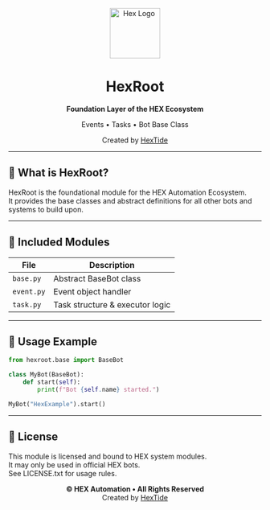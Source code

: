 
<p align="center">
  <img src="https://github.com/HexTide.png" width="100" alt="Hex Logo"/>
</p>

<h1 align="center">HexRoot</h1>
<p align="center"><strong>Foundation Layer of the HEX Ecosystem</strong></p>
<p align="center">
Events • Tasks • Bot Base Class
</p>
<p align="center">
Created by <a href="https://github.com/HexTide">HexTide</a>
</p>

---

## 🧠 What is HexRoot?

HexRoot is the foundational module for the HEX Automation Ecosystem.  
It provides the base classes and abstract definitions for all other bots and systems to build upon.

---

## 📁 Included Modules

| File             | Description |
|------------------|-------------|
| `base.py`        | Abstract BaseBot class |
| `event.py`       | Event object handler |
| `task.py`        | Task structure & executor logic |

---

## 🧪 Usage Example

```python
from hexroot.base import BaseBot

class MyBot(BaseBot):
    def start(self):
        print(f"Bot {self.name} started.")

MyBot("HexExample").start()
```

---

## 🔐 License

This module is licensed and bound to HEX system modules.  
It may only be used in official HEX bots.  
See LICENSE.txt for usage rules.

<p align="center">
  <strong>© HEX Automation • All Rights Reserved</strong><br/>
  Created by <a href="https://github.com/HexTide">HexTide</a>
</p>
